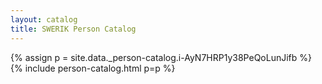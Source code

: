 ```yaml
---
layout: catalog
title: SWERIK Person Catalog
---
```

{% assign p = site.data._person-catalog.i-AyN7HRP1y38PeQoLunJifb %}
{% include person-catalog.html p=p %}

